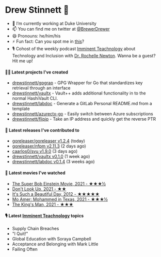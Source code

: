 
# Drew Stinnett 👋

- 🔭 I’m currently working at Duke University
- 📫 You can find me on twitter at [@BrewerDrewer](https://twitter.com/BrewerDrewer)
- 😄 Pronouns: he/him/his
- ⚡ Fun fact: Can you spot me in [this](https://www.youtube.com/watch?v=oL9WnB0qHBA)?
- 🎙 Cohost of the weekly podcast [Imminent Teachnology](https://podcast.imminentteachnology.com/) about Technology and Inclusion with [Dr. Rochelle Newton](https://www.linkedin.com/in/drrochellenewton/). Wanna be a guest? Hit me up!

#### 👨‍💻 Latest projects I've created
- [drewstinnett/gpgrap](https://github.com/drewstinnett/gpgrap) - GPG Wrapper for Go that standardizes key retrieval through an interface
- [drewstinnett/vaultx](https://github.com/drewstinnett/vaultx) - Vault&#43;&#43; adds additional functionality in to the normal HashiVault CLI.
- [drewstinnett/labdoc](https://github.com/drewstinnett/labdoc) - Generate a GitLab Personal README.md from a template
- [drewstinnett/azurectx-go](https://github.com/drewstinnett/azurectx-go) - Easily switch between Azure subscriptions
- [drewstinnett/flipip](https://github.com/drewstinnett/flipip) - Take an IP address and quickly get the reverse PTR

#### 🚀 Latest releases I've contributed to
- [goreleaser/goreleaser v1.2.4](https://github.com/goreleaser/goreleaser/releases/tag/v1.2.4) (today)
- [goreleaser/nfpm v2.11.3](https://github.com/goreleaser/nfpm/releases/tag/v2.11.3) (2 days ago)
- [caarlos0/svu v1.9.0](https://github.com/caarlos0/svu/releases/tag/v1.9.0) (3 days ago)
- [drewstinnett/vaultx v0.1.0](https://github.com/drewstinnett/vaultx/releases/tag/v0.1.0) (1 week ago)
- [drewstinnett/labdoc v0.1.4](https://github.com/drewstinnett/labdoc/releases/tag/v0.1.4) (3 weeks ago)

#### 🍿 Latest movies I've watched
- [The Super Bob Einstein Movie, 2021 - ★★★½](https://letterboxd.com/mondodrew/film/the-super-bob-einstein-movie/)
- [Don&#39;t Look Up, 2021 - ★★](https://letterboxd.com/mondodrew/film/dont-look-up-2021/)
- [It&#39;s Such a Beautiful Day, 2012 - ★★★★★](https://letterboxd.com/mondodrew/film/its-such-a-beautiful-day/1/)
- [Mo Amer: Mohammed in Texas, 2021 - ★★★½](https://letterboxd.com/mondodrew/film/mo-amer-mohammed-in-texas/)
- [The King&#39;s Man, 2021 - ★★★](https://letterboxd.com/mondodrew/film/the-kings-man/)

#### 🎙 Latest [Imminent Teachnology](https://podcast.imminentteachnology.com/) topics
- Supply Chain Breaches
- &#34;I Quit!&#34;
- Global Education with Soraya Campbell
- Acceptance and Belonging with Mark Little
- Failing Often